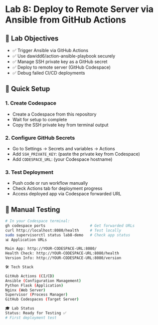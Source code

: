 # Lab 8: Deploy to Remote Server via Ansible from GitHub Actions

## 🎯 Lab Objectives
- ✅ Trigger Ansible via GitHub Actions
- ✅ Use dawidd6/action-ansible-playbook securely
- ✅ Manage SSH private key as a GitHub secret
- ✅ Deploy to remote server (GitHub Codespace)
- ✅ Debug failed CI/CD deployments

## 🚀 Quick Setup

### 1. Create Codespace
- Create a Codespace from this repository
- Wait for setup to complete
- Copy the SSH private key from terminal output

### 2. Configure GitHub Secrets
- Go to Settings → Secrets and variables → Actions
- Add `SSH_PRIVATE_KEY`: (paste the private key from Codespace)
- Add `CODESPACE_URL`: (your Codespace hostname)

### 3. Test Deployment
- Push code or run workflow manually
- Check Actions tab for deployment progress
- Access deployed app via Codespace forwarded URL

## 🔧 Manual Testing

```bash
# In your Codespace terminal:
gh codespace ports                    # Get forwarded URLs
curl http://localhost:8080/health     # Test locally
sudo supervisorctl status lab8-demo   # Check app status
📊 Application URLs

Main App: http://YOUR-CODESPACE-URL:8080/
Health Check: http://YOUR-CODESPACE-URL:8080/health
Version Info: http://YOUR-CODESPACE-URL:8080/version

🛠️ Tech Stack

GitHub Actions (CI/CD)
Ansible (Configuration Management)
Python Flask (Application)
Nginx (Web Server)
Supervisor (Process Manager)
GitHub Codespaces (Target Server)

🎓 Lab Status
Status: Ready for Testing ✅
# First deployment test
